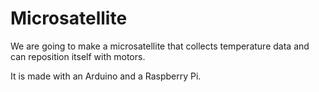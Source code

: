 # Microsatellite
We are going to make a microsatellite that collects temperature data and can reposition itself with motors.

It is made with an Arduino and a Raspberry Pi.

